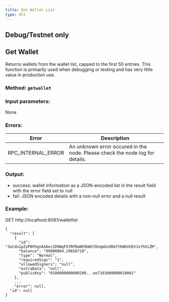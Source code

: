 ```yaml
---
title: Get Wallet List
type: dlt
---
```


## **Debug/Testnet only**

## Get Wallet
Returns wallets from the wallet list, capped to the first 50 entries. This function is primarily used when debugging or testing and has
very little value in production use.

### Method: `getwallet`
### Input parameters:
None

### Errors:

| Error | Description |
| --- | --- |
| RPC_INTERNAL_ERROR | An unknown error occured in the node. Please check the node log for details. |

### Output:
- success: wallet information as a JSON-encoded list in the result field with the error field set to null
- fail: JSON encoded details with a non-null error and a null result

### Example:
GET http://localhost:8081/walletlist
```
{
  "result": [
    {
      "id": "3oCdu1pZxPBFKqnAXAec2D9WqFX7RPDwNF8bWS7KUqmGnXRm7tKWkVUEVJvYhXiZM",
      "balance": "99900004.29656710",
      "type": "Normal",
      "requiredSigs": "1",
      "allowedSigners": "null",
      "extraData": "null",
      "publicKey": "0100000000000200...ee7103000000010001"
    },
	...
	"error": null,
  "id": null
}
```
